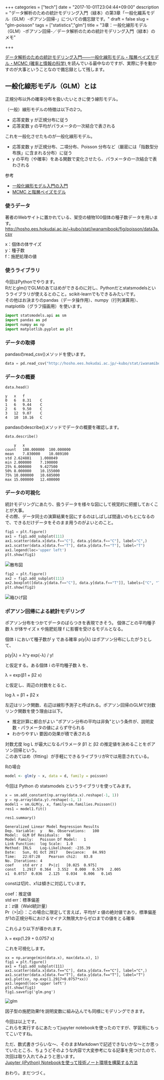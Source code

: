 +++
categories = ["tech"]
date = "2017-10-01T23:04:44+09:00"
description = "データ解析のための統計モデリング入門（緑本）の第3章「一般化繊系モデル（GLM）-ポアソン回帰-」についての備忘録です。"
draft = false 
slug = "glm-poisson"
tags = ["statistics","glm"]
title = "3章：一般化線形モデル（GLM）-ポアソン回帰-／データ解析のための統計モデリング入門（緑本）のメモ"

+++


[データ解析のための統計モデリング入門――一般化線形モデル・階層ベイズモデル・MCMC (確率と情報の科学) ](https://www.amazon.co.jp/%E3%83%87%E3%83%BC%E3%82%BF%E8%A7%A3%E6%9E%90%E3%81%AE%E3%81%9F%E3%82%81%E3%81%AE%E7%B5%B1%E8%A8%88%E3%83%A2%E3%83%87%E3%83%AA%E3%83%B3%E3%82%B0%E5%85%A5%E9%96%80%E2%80%95%E2%80%95%E4%B8%80%E8%88%AC%E5%8C%96%E7%B7%9A%E5%BD%A2%E3%83%A2%E3%83%87%E3%83%AB%E3%83%BB%E9%9A%8E%E5%B1%A4%E3%83%99%E3%82%A4%E3%82%BA%E3%83%A2%E3%83%87%E3%83%AB%E3%83%BBMCMC-%E7%A2%BA%E7%8E%87%E3%81%A8%E6%83%85%E5%A0%B1%E3%81%AE%E7%A7%91%E5%AD%A6-%E4%B9%85%E4%BF%9D-%E6%8B%93%E5%BC%A5/dp/400006973X)を読んでいる最中なのですが、実際に手を動かすのが大事ということなので備忘録として残します。


## 一般化線形モデル（GLM）とは

正規分布以外の確率分布を扱いたいときに使う線形モデル。

（一般）線形モデルの特徴は以下の2つ。  
- 応答変数 y が正規分布に従う  
- 応答変数 y の平均がパラメータの一次結合で表される  

これを一般化させたものが一般化線形モデル。  
- 応答変数 y が正規分布、二項分布、Poisson 分布など（厳密には「指数型分布族」に含まれる分布）に従う  
- y の平均（や確率）をある関数で変化させたら、パラメータの一次結合で表わされる  

参考
- [一般化線形モデル入門の入門](http://www012.upp.so-net.ne.jp/doi/biostat/CT39/glm.pdf)  
- [MCMC と階層ベイズモデル](http://hosho.ees.hokudai.ac.jp/~kubo/stat/2014/nicoFeb/kubo2014nicoFeb.pdf)  

### 使うデータ
著者のWebサイトに置かれている、架空の植物100個体の種子数データを用います。
http://hosho.ees.hokudai.ac.jp/~kubo/stat/iwanamibook/fig/poisson/data3a.csv

x：個体の体サイズ  
y：種子数  
f：施肥処理の値  

### 使うライブラリ

今回はPythonでやります。  
Rだとglm()でGLMのあてはめができるのに対し、Pythonだとstatsmodelsというライブラリが使えるとのこと。scikit-learnでもできるみたいです。  
その他はお決まりのpandas（データ操作用）、numpy（行列演算用）、matplotlib（グラフ描画用）を使います。    

```py
import statsmodels.api as sm
import pandas as pd
import numpy as np
import matplotlib.pyplot as plt
```

### データの取得

pandasのread_csv()メソッドを使います。

```py
data = pd.read_csv("http://hosho.ees.hokudai.ac.jp/~kubo/stat/iwanamibook/fig/poisson/data3a.csv")
```

### データの概要

```py
data.head()
```

```
y   x   f
0   6   8.31    C
1   6   9.44    C
2   6   9.50    C
3   12  9.07    C
4   10  10.16   C
```

pandasのdescribe()メソッドでデータの概要を確認します。

```py
data.describe()
```

```
    y   x
count   100.000000  100.000000
mean    7.830000    10.089100
std 2.624881    1.008049
min 2.000000    7.190000
25% 6.000000    9.427500
50% 8.000000    10.155000
75% 10.000000   10.685000
max 15.000000   12.400000
```


### データの可視化

統計モデリングにあたり、扱うデータを様々な図にして視覚的に把握しておくことが大事。  
その際、データ同士の演算結果を図にするのはしばしば間違いのもとになるので、できるだけデータをそのまま用うのがよいとのこと。  

```py
fig1 = plt.figure()
ax1 = fig1.add_subplot(111)
ax1.scatter(data.x[data.f=="C"], data.y[data.f=="C"], label="C",)
ax1.scatter(data.x[data.f=="T"], data.y[data.f=="T"], label="T")
ax1.legend(loc='upper left')
plt.show(fig1)
```

![散布図](/images/20171001_01.png)

```py
fig2 = plt.figure()
ax2 = fig2.add_subplot(111)
ax2.boxplot([data.y[data.f=="C"], data.y[data.f=="T"]], labels=["C", "T"])
plt.show(fig2)
```

![箱ひげ図](/images/20171001_02.png)

### ポアソン回帰による統計モデリング

ポアソン分布をつかてデータのばらつきを表現できそう。
個体ごとの平均種子数 λ が体サイズ x や施肥処理 f に影響を受けるモデルとなる。

個体 i において種子数が y である確率 p(y|λ) はポアソン分布にしたがうとして、

p(y|λ) = λ^y exp(-λ) / y!

と仮定する。ある個体 i の平均種子数 λ を、

λ = exp(β1 + β2 x)

と仮定し、両辺の対数をとると、

log λ = β1 + β2 x

左辺はリンク関数、右辺は線形予測子と呼ばれる。ポアソン回帰のGLMで対数リンク関数を使う理由は以下。  

- 推定計算に都合がよい
    "ポアソン分布の平均は非負"という条件が、説明変数・パラメータの値によらず守られる
- わかりやすい
    要因の効果が積で表される

対数尤度 log L が最大になるパラメータ β1 と β2 の推定値を決めることをポアソン回帰という。  
このあてはめ（fitting）が手軽にできるライブラリがRでは用意されている。  

Rの場合  
```R
model <- glm(y ~ x, data = d, family = poisson)
```

今回は Python の statsmodels というライブラリを使ってみます。

```py
x = sm.add_constant(np.array(data.x).reshape(-1, 1))
y = np.array(data.y).reshape(-1, 1)
model1 = sm.GLM(y, x, family=sm.families.Poisson())
res1 = model1.fit()
```

```py
res1.summary()
```

```
Generalized Linear Model Regression Results
Dep. Variable:  y   No. Observations:   100
Model:  GLM Df Residuals:   98
Model Family:   Poisson Df Model:   1
Link Function:  log Scale:  1.0
Method: IRLS    Log-Likelihood: -235.39
Date:   Sun, 01 Oct 2017    Deviance:   84.993
Time:   22:07:28    Pearson chi2:   83.8
No. Iterations: 4
coef    std err z   P>|z|   [0.025  0.975]
const   1.2917  0.364   3.552   0.000   0.579   2.005
x1  0.0757  0.036   2.125   0.034   0.006   0.145
```

constは切片、x1は傾きに対応しています。  

coef：推定値  
std err：標準偏差  
z：z値（Wald統計量）  
Pr（>|z|）：この場合に限定して言えば，平均が z 値の絶対値であり，標準偏差が1の正規分布におけるマイナス無限大からゼロまでの値をとる確率  

これらより以下が導かれます。

λ = exp(1.29 + 0.0757 x)

これを可視化します。

```
xx = np.arange(min(data.x), max(data.x), 1)
fig1 = plt.figure()
ax1 = fig1.add_subplot(111)
ax1.scatter(data.x[data.f=="C"], data.y[data.f=="C"], label="C",)
ax1.scatter(data.x[data.f=="T"], data.y[data.f=="T"], label="T")
ax1.plot(xx, np.exp(1.2917+0.0757*xx))
ax1.legend(loc='upper left')
plt.show(fig1)
fig1.savefig('glm.png')
```

![glm](/images/20171001_03.png)

因子型の施肥効果fを説明変数に組み込んでも同様にモデリングできます。  

今回は以上です。  
これらを実行するにあたってjupyter notebookを使ったのですが、学習用にもってこいですね。  

ただ、数式書きづらいな〜、そのままMarkdownで記述できないかな〜とか思っていたところ、ちょうどそのような内容で大変参考になる記事を見つけたので、次回は取り入れてみようと思います。  
[Jupyter (iPython) Notebookを使って技術ノート環境を構築する方法](http://myenigma.hatenablog.com/entry/2016/02/20/183423)

おわり。まだつづく。
